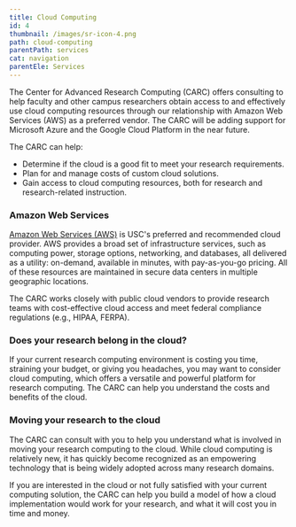 ```yaml
---
title: Cloud Computing
id: 4
thumbnail: /images/sr-icon-4.png
path: cloud-computing
parentPath: services
cat: navigation
parentEle: Services
---
```


The Center for Advanced Research Computing (CARC) offers consulting to help faculty and other campus researchers obtain access to and effectively use cloud computing resources through our relationship with Amazon Web Services (AWS) as a preferred vendor. The CARC will be adding support for Microsoft Azure and the Google Cloud Platform in the near future.

The CARC can help:

* Determine if the cloud is a good fit to meet your research requirements.
* Plan for and manage costs of custom cloud solutions.
* Gain access to cloud computing resources, both for research and research-related instruction.

### Amazon Web Services

[Amazon Web Services (AWS)](https://aws.amazon.com/) is USC's preferred and recommended cloud provider. AWS provides a broad set of infrastructure services, such as computing power, storage options, networking, and databases, all delivered as a utility: on-demand, available in minutes, with pay-as-you-go pricing.  All of these resources are maintained in secure data centers in multiple geographic locations.

The CARC works closely with public cloud vendors to provide research teams with cost-effective cloud access and meet federal compliance regulations (e.g., HIPAA, FERPA).

### Does your research belong in the cloud?

If your current research computing environment is costing you time, straining your budget, or giving you headaches, you may want to consider cloud computing, which offers a versatile and powerful platform for research computing. The CARC can help you understand the costs and benefits of the cloud.

### Moving your research to the cloud

The CARC can consult with you to help you understand what is involved in moving your research computing to the cloud. While cloud computing is relatively new, it has quickly become recognized as an empowering technology that is being widely adopted across many research domains.

If you are interested in the cloud or not fully satisfied with your current computing solution, the CARC can help you build a model of how a cloud implementation would work for your research, and what it will cost you in time and money.
